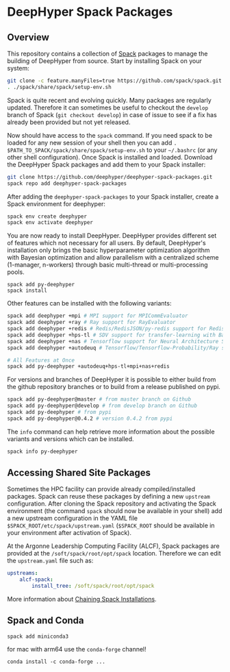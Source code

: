 # DeepHyper Spack Packages

## Overview

This repository contains a collection of [Spack](https://spack.io) packages to manage the building of DeepHyper from source. Start by installing Spack on your system:

```bash
git clone -c feature.manyFiles=true https://github.com/spack/spack.git
. ./spack/share/spack/setup-env.sh 
```

Spack is quite recent and evolving quickly. Many packages are regularly updated. Therefore it can sometimes be useful to checkout the `develop` branch of Spack (`git checkout develop`) in case of issue to see if a fix has already been provided but not yet released.

Now should have access to the `spack` command. If you need spack to be loaded for any new session of your shell then you can add `. $PATH_TO_SPACK/spack/share/spack/setup-env.sh` to your `~/.bashrc` (or any other shell configuration). Once Spack is installed and loaded. Download the DeepHyper Spack packages and add them to your Spack installer:


```bash
git clone https://github.com/deephyper/deephyper-spack-packages.git
spack repo add deephyper-spack-packages
```

After adding the `deephyper-spack-packages` to your Spack installer, create a Spack environment for deephyper:

```bash
spack env create deephyper
spack env activate deephyper
```

You are now ready to install DeepHyper. DeepHyper provides different set of features which not necessary for all users. By default, DeepHyper's installation only brings the basic hyperparameter optimization algorithm with Bayesian optimization and allow parallelism with a centralized scheme (1-manager, n-workers) through basic multi-thread or multi-processing pools.

```
spack add py-deephyper
spack install
```

Other features can be installed with the following variants:

```bash
spack add deephyper +mpi # MPI support for MPICommEvaluator
spack add deephyper +ray # Ray support for RayEvaluator
spack add deephyper +redis # Redis/RedisJSON/py-redis support for RedisStorage and Distributed Search
spack add deephyper +hps-tl # SDV support for transfer-learning with Bayesian Optimization
spack add deephyper +nas # Tensorflow support for Neural Architecture Search
spack add deephyper +autodeuq # Tensorflow/Tensorflow-Probability/Ray support for Deep Ensemble with Uncertainty Quantitification

# All Features at Once
spack add py-deephyper +autodeuq+hps-tl+mpi+nas+redis
```

For versions and branches of DeepHyper it is possible to either build from the github repository branches or to build from a release published on pypi.

```bash
spack add py-deephyper@master # from master branch on Github
spack add py-deephyper@develop # from develop branch on Github
spack add py-deephyper # from pypi
spack add py-deephyper@0.4.2 # version 0.4.2 from pypi
```

The `info` command can help retrieve more information about the possible variants and versions which can be installed.

```bash
spack info py-deephyper
```

## Accessing Shared Site Packages

Sometimes the HPC facility can provide already compiled/installed packages. Spack can reuse these packages by defining a new `upstream` configuration. After cloning the Spack repository and activating the Spack environment (the command `spack` should now be available in your shell) add a new upstream configuration in the YAML file `$SPACK_ROOT/etc/spack/upstream.yaml` (`$SPACK_ROOT` should be available in your environment after activation of Spack).

At the Argonne Leadership Computing Facility (ALCF), Spack packages are provided at the `/soft/spack/root/opt/spack` location. Therefore we can edit the `upstream.yaml` file such as:


```yaml
upstreams: 
    alcf-spack: 
        install_tree: /soft/spack/root/opt/spack
```

More information about [Chaining Spack Installations](https://spack.readthedocs.io/en/latest/chain.html#using-multiple-upstream-spack-instances).

## Spack and Conda

```
spack add miniconda3
```

for mac with arm64 use the `conda-forge` channel!
```
conda install -c conda-forge ...
```